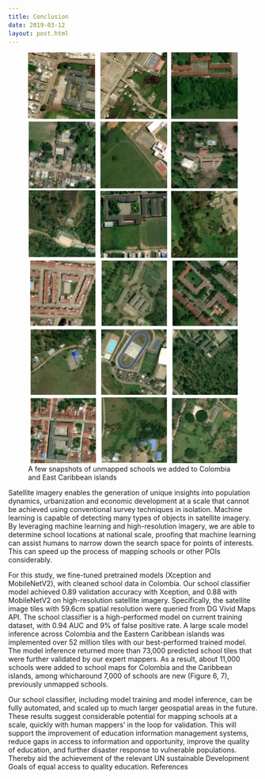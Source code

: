 ```yaml
---
title: Conclusion
date: 2019-03-12
layout: post.html
---
```


<figure class="align-center">
	<img src="/assets/graphics/content/results/new_schoos.png" alt="New Schools" />
	<figcaption>A few snapshots of unmapped schools we added to Colombia and East Caribbean islands</figcaption>
</figure>

Satellite imagery enables the generation of unique insights into population dynamics, urbanization and economic development at a scale that cannot be achieved using conventional survey techniques in isolation. Machine learning is capable of detecting many types of objects in satellite imagery. By leveraging machine learning and high-resolution imagery, we are able to determine school locations at national scale, proofing that machine learning can assist humans to narrow down the search space for points of interests. This can speed up the process of mapping schools or other POIs considerably.

For this study, we fine-tuned pretrained models (Xception and MobileNetV2), with cleaned school data in Colombia. Our school classifier model achieved 0.89 validation accuracy with Xception, and 0.88 with MobileNetV2 on high-resolution satellite imagery. Specifically, the satellite image tiles with 59.6cm spatial resolution were queried from DG Vivid Maps API. The school classifier is a high-performed model on current training dataset, with 0.94 AUC and 9% of false positive rate. A large scale model inference across Colombia and the Eastern Caribbean islands was implemented over 52 million tiles with our best-performed trained model. The model inference returned more than 73,000 predicted school tiles that were further validated by our expert mappers. As a result, about 11,000 schools were added to school maps for Colombia and the Caribbean islands, among whicharound 7,000 of schools are new (Figure 6, 7), previously unmapped schools.

Our school classifier, including model training and model inference, can be fully automated, and scaled up to much larger geospatial areas in the future. These results suggest considerable potential for mapping schools at a scale, quickly with human mappers’ in the loop for validation. This will support the improvement of education information management systems, reduce gaps in access to information and opportunity, improve the quality of education, and further disaster response to vulnerable populations. Thereby aid the achievement of the relevant UN sustainable Development Goals of equal access to quality education.
References
